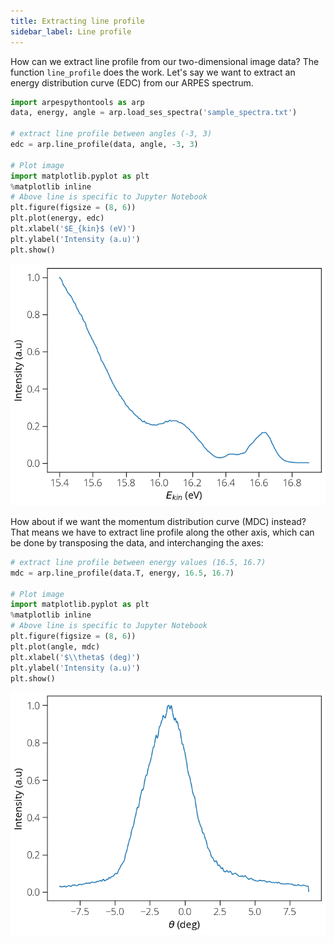 ```yaml
---
title: Extracting line profile
sidebar_label: Line profile
---
```

How can we extract line profile from our two-dimensional image data? The
function `line_profile` does the work. Let's say we want to extract an energy
distribution curve (EDC) from our ARPES spectrum.

```python
import arpespythontools as arp
data, energy, angle = arp.load_ses_spectra('sample_spectra.txt')

# extract line profile between angles (-3, 3)
edc = arp.line_profile(data, angle, -3, 3)

# Plot image
import matplotlib.pyplot as plt
%matplotlib inline
# Above line is specific to Jupyter Notebook
plt.figure(figsize = (8, 6))
plt.plot(energy, edc)
plt.xlabel('$E_{kin}$ (eV)')
plt.ylabel('Intensity (a.u)')
plt.show()
```
![edc-plot](../static/img/edc.png)

How about if we want the momentum distribution curve (MDC) instead? That means
we have to extract line profile along the other axis, which can be  done by
transposing the data, and interchanging the axes:

```python
# extract line profile between energy values (16.5, 16.7)
mdc = arp.line_profile(data.T, energy, 16.5, 16.7)

# Plot image
import matplotlib.pyplot as plt
%matplotlib inline
# Above line is specific to Jupyter Notebook
plt.figure(figsize = (8, 6))
plt.plot(angle, mdc)
plt.xlabel('$\\theta$ (deg)')
plt.ylabel('Intensity (a.u)')
plt.show()
```
![edc-plot](../static/img/mdc.png)

